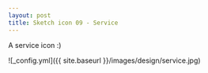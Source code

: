 ```yaml
---
layout: post
title: Sketch icon 09 - Service
---
```


A service icon :)

![_config.yml]({{ site.baseurl }}/images/design/service.jpg)